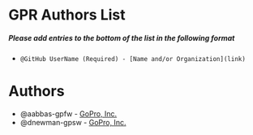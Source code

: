 # GPR Authors List

##### Please add entries to the bottom of the list in the following format
* `@GitHub UserName (Required) - [Name and/or Organization](link)`

# Authors
* @aabbas-gpfw - [GoPro, Inc.](https://github.com/GoPro/gpr)
* @dnewman-gpsw - [GoPro, Inc.](https://github.com/GoPro/gpr)

